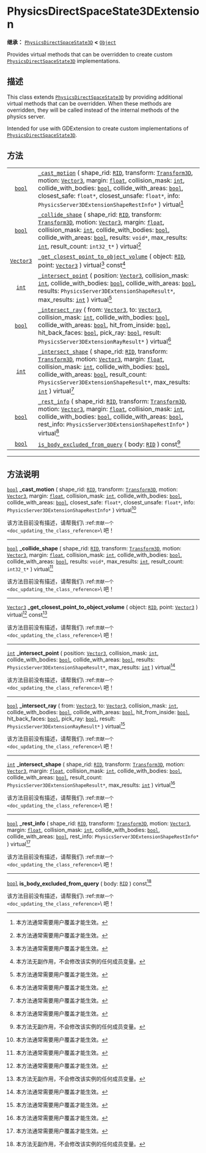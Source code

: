 <!-- ⚠ 请勿编辑本文件 ⚠ -->
<!-- 本文档使用脚本从 WeDot 引擎源码仓库生成。 -->
<!-- 生成脚本：https://github.com/WeDot-Engine/WeDot/tree/4.3/doc/tools/make_md.py； -->
<!-- 原文件：https://github.com/WeDot-Engine/WeDot/tree/4.3/doc/classes/PhysicsDirectSpaceState3DExtension.xml。 -->

<div id="_class_physicsdirectspacestate3dextension"></div>

# PhysicsDirectSpaceState3DExtension

**继承：** [`PhysicsDirectSpaceState3D`](class_physicsdirectspacestate3d.md) **<** [`Object`](class_object.md)

Provides virtual methods that can be overridden to create custom [`PhysicsDirectSpaceState3D`](class_physicsdirectspacestate3d.md) implementations.

## 描述

This class extends [`PhysicsDirectSpaceState3D`](class_physicsdirectspacestate3d.md) by providing additional virtual methods that can be overridden. When these methods are overridden, they will be called instead of the internal methods of the physics server.

Intended for use with GDExtension to create custom implementations of [`PhysicsDirectSpaceState3D`](class_physicsdirectspacestate3d.md).

## 方法

|||
|:-:|:--|
| [`bool`](class_bool.md)       | [`_cast_motion`](class_physicsdirectspacestate3dextensionmd#class_physicsdirectspacestate3dextension_private_method__cast_motion) ( shape_rid: [`RID`](class_rid.md), transform: [`Transform3D`](class_transform3d.md), motion: [`Vector3`](class_vector3.md), margin: [`float`](class_float.md), collision_mask: [`int`](class_int.md), collide_with_bodies: [`bool`](class_bool.md), collide_with_areas: [`bool`](class_bool.md), closest_safe: `float*`, closest_unsafe: `float*`, info: `PhysicsServer3DExtensionShapeRestInfo*` ) virtual[^virtual] |
| [`bool`](class_bool.md)       | [`_collide_shape`](class_physicsdirectspacestate3dextensionmd#class_physicsdirectspacestate3dextension_private_method__collide_shape) ( shape_rid: [`RID`](class_rid.md), transform: [`Transform3D`](class_transform3d.md), motion: [`Vector3`](class_vector3.md), margin: [`float`](class_float.md), collision_mask: [`int`](class_int.md), collide_with_bodies: [`bool`](class_bool.md), collide_with_areas: [`bool`](class_bool.md), results: `void*`, max_results: [`int`](class_int.md), result_count: `int32_t*` ) virtual[^virtual]               |
| [`Vector3`](class_vector3.md) | [`_get_closest_point_to_object_volume`](class_physicsdirectspacestate3dextensionmd#class_physicsdirectspacestate3dextension_private_method__get_closest_point_to_object_volume) ( object: [`RID`](class_rid.md), point: [`Vector3`](class_vector3.md) ) virtual[^virtual] const[^const]                                                                                                                                                                                                                                                                  |
| [`int`](class_int.md)         | [`_intersect_point`](class_physicsdirectspacestate3dextensionmd#class_physicsdirectspacestate3dextension_private_method__intersect_point) ( position: [`Vector3`](class_vector3.md), collision_mask: [`int`](class_int.md), collide_with_bodies: [`bool`](class_bool.md), collide_with_areas: [`bool`](class_bool.md), results: `PhysicsServer3DExtensionShapeResult*`, max_results: [`int`](class_int.md) ) virtual[^virtual]                                                                                                                           |
| [`bool`](class_bool.md)       | [`_intersect_ray`](class_physicsdirectspacestate3dextensionmd#class_physicsdirectspacestate3dextension_private_method__intersect_ray) ( from: [`Vector3`](class_vector3.md), to: [`Vector3`](class_vector3.md), collision_mask: [`int`](class_int.md), collide_with_bodies: [`bool`](class_bool.md), collide_with_areas: [`bool`](class_bool.md), hit_from_inside: [`bool`](class_bool.md), hit_back_faces: [`bool`](class_bool.md), pick_ray: [`bool`](class_bool.md), result: `PhysicsServer3DExtensionRayResult*` ) virtual[^virtual]                 |
| [`int`](class_int.md)         | [`_intersect_shape`](class_physicsdirectspacestate3dextensionmd#class_physicsdirectspacestate3dextension_private_method__intersect_shape) ( shape_rid: [`RID`](class_rid.md), transform: [`Transform3D`](class_transform3d.md), motion: [`Vector3`](class_vector3.md), margin: [`float`](class_float.md), collision_mask: [`int`](class_int.md), collide_with_bodies: [`bool`](class_bool.md), collide_with_areas: [`bool`](class_bool.md), result_count: `PhysicsServer3DExtensionShapeResult*`, max_results: [`int`](class_int.md) ) virtual[^virtual] |
| [`bool`](class_bool.md)       | [`_rest_info`](class_physicsdirectspacestate3dextensionmd#class_physicsdirectspacestate3dextension_private_method__rest_info) ( shape_rid: [`RID`](class_rid.md), transform: [`Transform3D`](class_transform3d.md), motion: [`Vector3`](class_vector3.md), margin: [`float`](class_float.md), collision_mask: [`int`](class_int.md), collide_with_bodies: [`bool`](class_bool.md), collide_with_areas: [`bool`](class_bool.md), rest_info: `PhysicsServer3DExtensionShapeRestInfo*` ) virtual[^virtual]                                                  |
| [`bool`](class_bool.md)       | [`is_body_excluded_from_query`](class_physicsdirectspacestate3dextensionmd#class_physicsdirectspacestate3dextension_method_is_body_excluded_from_query) ( body: [`RID`](class_rid.md) ) const[^const]                                                                                                                                                                                                                                                                                                                                                    |

<!-- rst-class:: classref-section-separator -->

---

## 方法说明

<div id="_class_physicsdirectspacestate3dextension_private_method__cast_motion"></div>

[`bool`](class_bool.md) **_cast_motion** ( shape_rid: [`RID`](class_rid.md), transform: [`Transform3D`](class_transform3d.md), motion: [`Vector3`](class_vector3.md), margin: [`float`](class_float.md), collision_mask: [`int`](class_int.md), collide_with_bodies: [`bool`](class_bool.md), collide_with_areas: [`bool`](class_bool.md), closest_safe: `float*`, closest_unsafe: `float*`, info: `PhysicsServer3DExtensionShapeRestInfo*` ) virtual[^virtual]<div id="class_physicsdirectspacestate3dextension_private_method__cast_motion"></div>

该方法目前没有描述，请帮我们\ :ref:`贡献一个 <doc_updating_the_class_reference>`\ 吧！

<!-- rst-class:: classref-item-separator -->

---

<div id="_class_physicsdirectspacestate3dextension_private_method__collide_shape"></div>

[`bool`](class_bool.md) **_collide_shape** ( shape_rid: [`RID`](class_rid.md), transform: [`Transform3D`](class_transform3d.md), motion: [`Vector3`](class_vector3.md), margin: [`float`](class_float.md), collision_mask: [`int`](class_int.md), collide_with_bodies: [`bool`](class_bool.md), collide_with_areas: [`bool`](class_bool.md), results: `void*`, max_results: [`int`](class_int.md), result_count: `int32_t*` ) virtual[^virtual]<div id="class_physicsdirectspacestate3dextension_private_method__collide_shape"></div>

该方法目前没有描述，请帮我们\ :ref:`贡献一个 <doc_updating_the_class_reference>`\ 吧！

<!-- rst-class:: classref-item-separator -->

---

<div id="_class_physicsdirectspacestate3dextension_private_method__get_closest_point_to_object_volume"></div>

[`Vector3`](class_vector3.md) **_get_closest_point_to_object_volume** ( object: [`RID`](class_rid.md), point: [`Vector3`](class_vector3.md) ) virtual[^virtual] const[^const]<div id="class_physicsdirectspacestate3dextension_private_method__get_closest_point_to_object_volume"></div>

该方法目前没有描述，请帮我们\ :ref:`贡献一个 <doc_updating_the_class_reference>`\ 吧！

<!-- rst-class:: classref-item-separator -->

---

<div id="_class_physicsdirectspacestate3dextension_private_method__intersect_point"></div>

[`int`](class_int.md) **_intersect_point** ( position: [`Vector3`](class_vector3.md), collision_mask: [`int`](class_int.md), collide_with_bodies: [`bool`](class_bool.md), collide_with_areas: [`bool`](class_bool.md), results: `PhysicsServer3DExtensionShapeResult*`, max_results: [`int`](class_int.md) ) virtual[^virtual]<div id="class_physicsdirectspacestate3dextension_private_method__intersect_point"></div>

该方法目前没有描述，请帮我们\ :ref:`贡献一个 <doc_updating_the_class_reference>`\ 吧！

<!-- rst-class:: classref-item-separator -->

---

<div id="_class_physicsdirectspacestate3dextension_private_method__intersect_ray"></div>

[`bool`](class_bool.md) **_intersect_ray** ( from: [`Vector3`](class_vector3.md), to: [`Vector3`](class_vector3.md), collision_mask: [`int`](class_int.md), collide_with_bodies: [`bool`](class_bool.md), collide_with_areas: [`bool`](class_bool.md), hit_from_inside: [`bool`](class_bool.md), hit_back_faces: [`bool`](class_bool.md), pick_ray: [`bool`](class_bool.md), result: `PhysicsServer3DExtensionRayResult*` ) virtual[^virtual]<div id="class_physicsdirectspacestate3dextension_private_method__intersect_ray"></div>

该方法目前没有描述，请帮我们\ :ref:`贡献一个 <doc_updating_the_class_reference>`\ 吧！

<!-- rst-class:: classref-item-separator -->

---

<div id="_class_physicsdirectspacestate3dextension_private_method__intersect_shape"></div>

[`int`](class_int.md) **_intersect_shape** ( shape_rid: [`RID`](class_rid.md), transform: [`Transform3D`](class_transform3d.md), motion: [`Vector3`](class_vector3.md), margin: [`float`](class_float.md), collision_mask: [`int`](class_int.md), collide_with_bodies: [`bool`](class_bool.md), collide_with_areas: [`bool`](class_bool.md), result_count: `PhysicsServer3DExtensionShapeResult*`, max_results: [`int`](class_int.md) ) virtual[^virtual]<div id="class_physicsdirectspacestate3dextension_private_method__intersect_shape"></div>

该方法目前没有描述，请帮我们\ :ref:`贡献一个 <doc_updating_the_class_reference>`\ 吧！

<!-- rst-class:: classref-item-separator -->

---

<div id="_class_physicsdirectspacestate3dextension_private_method__rest_info"></div>

[`bool`](class_bool.md) **_rest_info** ( shape_rid: [`RID`](class_rid.md), transform: [`Transform3D`](class_transform3d.md), motion: [`Vector3`](class_vector3.md), margin: [`float`](class_float.md), collision_mask: [`int`](class_int.md), collide_with_bodies: [`bool`](class_bool.md), collide_with_areas: [`bool`](class_bool.md), rest_info: `PhysicsServer3DExtensionShapeRestInfo*` ) virtual[^virtual]<div id="class_physicsdirectspacestate3dextension_private_method__rest_info"></div>

该方法目前没有描述，请帮我们\ :ref:`贡献一个 <doc_updating_the_class_reference>`\ 吧！

<!-- rst-class:: classref-item-separator -->

---

<div id="_class_physicsdirectspacestate3dextension_method_is_body_excluded_from_query"></div>

[`bool`](class_bool.md) **is_body_excluded_from_query** ( body: [`RID`](class_rid.md) ) const[^const]<div id="class_physicsdirectspacestate3dextension_method_is_body_excluded_from_query"></div>

该方法目前没有描述，请帮我们\ :ref:`贡献一个 <doc_updating_the_class_reference>`\ 吧！

[^virtual]: 本方法通常需要用户覆盖才能生效。
[^const]: 本方法无副作用，不会修改该实例的任何成员变量。
[^vararg]: 本方法除了能接受在此处描述的参数外，还能够继续接受任意数量的参数。
[^constructor]: 本方法用于构造某个类型。
[^static]: 调用本方法无需实例，可直接使用类名进行调用。
[^operator]: 本方法描述的是使用本类型作为左操作数的有效运算符。
[^bitfield]: 这个值是由下列位标志构成位掩码的整数。
[^void]: 无返回值。
